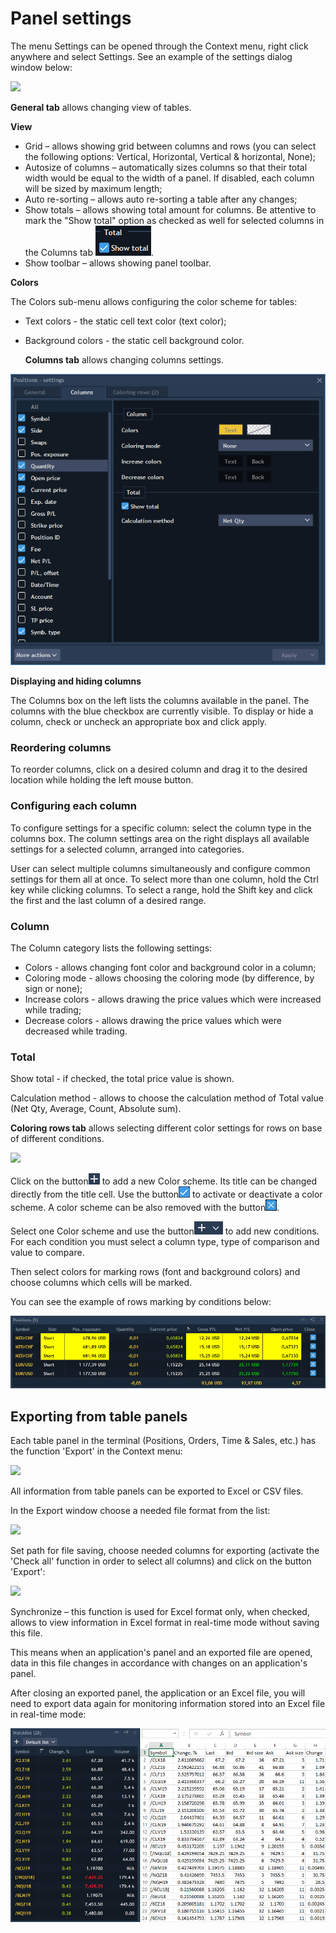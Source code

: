 # Panel settings

The menu Settings can be opened through the Context menu, right click anywhere and select Settings. See an example of the settings dialog window below:

![](<../../../.gitbook/assets/1 (1).png>)

**General tab** allows changing view of tables.

**View**

* Grid – allows showing grid between columns and rows (you can select the following options: Vertical, Horizontal, Vertical & horizontal, None);
* Autosize of columns – automatically sizes columns so that their total width would be equal to the width of a panel. If disabled, each column will be sized by maximum length;
* Auto re-sorting – allows auto re-sorting a table after any changes;
* Show totals – allows showing total amount for columns. Be attentive to mark the "Show total" option as checked as well for selected columns in the Columns tab ![](<../../../.gitbook/assets/2 (54).png>).&#x20;
* Show toolbar – allows showing panel toolbar.

**Colors**

The Colors sub-menu allows configuring the color scheme for tables:

* Text colors - the static cell text color (text color);
*   Background colors - the static cell background color.

    **Columns tab** allows changing columns settings.

![](../../../.gitbook/assets/.net-settings.png)

**Displaying and hiding columns**

The Columns box on the left lists the columns available in the panel. The columns with the blue checkbox are currently visible. To display or hide a column, check or uncheck an appropriate box and click apply.

### **Reordering columns**

To reorder columns, click on a desired column and drag it to the desired location while holding the left mouse button.

### **Configuring each column**

To configure settings for a specific column: select the column type in the columns box. The column settings area on the right displays all available settings for a selected column, arranged into categories.

User can select multiple columns simultaneously and configure common settings for them all at once. To select more than one column, hold the Ctrl key while clicking columns. To select a range, hold the Shift key and click the first and the last column of a desired range.

### **Column**

The Column category lists the following settings:

* Colors - allows changing font color and background color in a column;
* Coloring mode - allows choosing the coloring mode (by difference, by sign or none);
* Increase colors - allows drawing the price values which were increased while trading;
* Decrease colors - allows drawing the price values which were decreased while trading.

### **Total**

Show total - if checked, the total price value is shown.

Calculation method - allows to choose the calculation method of Total value (Net Qty, Average, Count, Absolute sum).

**Coloring rows tab** allows selecting different color settings for rows on base of different conditions.

![](<../../../.gitbook/assets/colors (1).png>)

Click on the button![](<../../../.gitbook/assets/5 (35).png>) to add a new Color scheme. Its title can be changed directly from the title cell. Use the button![](<../../../.gitbook/assets/6 (25).png>) to activate or deactivate a color scheme. A color scheme can be also removed with the button![](<../../../.gitbook/assets/7 (29).png>).

Select one Color scheme and use the button![](<../../../.gitbook/assets/8 (4) (1) (4).png>) to add new conditions. For each condition you must select a column type, type of comparison and value to compare.

Then select colors for marking rows (font and background colors) and choose columns which cells will be marked.

You can see the example of rows marking by conditions below:

![](<../../../.gitbook/assets/11 (7).png>)

## Exporting from table panels

Each table panel in the terminal (Positions, Orders, Time & Sales, etc.) has the function 'Export' in the Context menu:

![](<../../../.gitbook/assets/12 (2).png>)

All information from table panels can be exported to Excel or CSV files.

In the Export window choose a needed file format from the list:

![](<../../../.gitbook/assets/13 (2).png>)

Set path for file saving, choose needed columns for exporting (activate the 'Check all' function in order to select all columns) and click on the button 'Export':

![](<../../../.gitbook/assets/14 (4).png>)

Synchronize – this function is used for Excel format only, when checked, allows to view information in Excel format in real-time mode without saving this file.

This means when an application's panel and an exported file are opened, data in this file changes in accordance with changes on an application's panel.

After closing an exported panel, the application or an Excel file, you will need to export data again for monitoring information stored into an Excel file in real-time mode:

![](<../../../.gitbook/assets/15 (1).png>)
